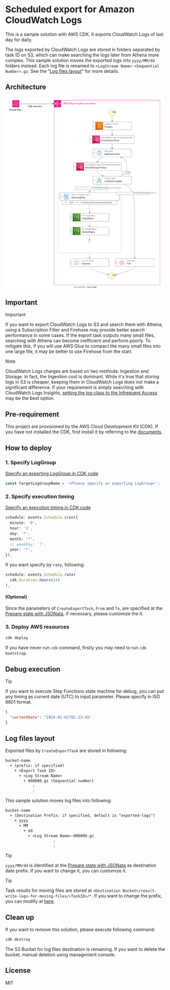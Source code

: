 # Scheduled export for Amazon CloudWatch Logs

This is a sample solution with AWS CDK. It exports CloudWatch Logs of last day for daily.

The logs exported by CloudWatch Logs are stored in folders separated by task ID on S3, which can make searching the logs later from Athena more complex. This sample solution moves the exported logs into `yyyy/MM/dd` folders instead. Each log file is renamed to `<LogStream Name>-<Sequential Number>.gz`. See the "[Log files layout](#log-files-layout)" for more details.

## Architecture

![Step Functions state machine flow](./doc/images/architecture.svg)

## Important

> [!IMPORTANT]
> If you want to export CloudWatch Logs to S3 and search them with Athena, using a Subscription Filter and Firehose may provide better search performance in some cases. If the export task outputs many small files, searching with Athena can become inefficient and perform poorly. To mitigate this, if you will use AWS Glue to compact the many small files into one large file, it may be better to use Firehose from the start.

> [!NOTE]
> CloudWatch Logs charges are based on two methods: Ingestion and Storage. In fact, the Ingestion cost is dominant. While it's true that storing logs in S3 is cheaper, keeping them in CloudWatch Logs does not make a significant difference. If your requirement is simply searching with CloudWatch Logs Insights, [setting the log class to the Infrequent Access](https://docs.aws.amazon.com/AmazonCloudWatch/latest/logs/CloudWatch_Logs_Log_Classes.html) may be the best option.

## Pre-requirement

This project are provisioned by the AWS Cloud Development Kit (CDK). If you have not installed the CDK, first install it by referring to the [documents](https://docs.aws.amazon.com/cdk/v2/guide/getting_started.html).

## How to deploy

### 1. Specify LogGroup

[Specify an exporting LogGroup in CDK code](./lib/stack.ts#L17)

```typescript
const targetLogGroupName = '<Please specify an exporting LogGroup>';
```

### 2. Specify execution timing

[Specify an execution timing in CDK code](./lib/stack.ts#L293-#L300)

```typescript
schedule: events.Schedule.cron({
  minute: '0',
  hour: '1',
  day: '*',
  month: '*',
  // weekDay: '?',
  year: '*',
}),
```

If you want specify by `rate`, following:

```typescript
schedule: events.Schedule.rate(
  cdk.Duration.hours(24)
),
```

#### (Optional)

Since the parameters of `CreateExportTask`, `From` and `To`, are specified at the [Prepare state with JSONata](./lib/stack.ts#L89-L100), if necessary, please customize the it.

### 3. Deploy AWS resources

```sh
cdk deploy
```

If you have never run `cdk` command, firstly you may need to run `cdk bootstrap`.

## Debug execution

> [!Tip]
> If you want to execute Step Functions state machine for debug, you can put any timing as current date (UTC) to input parameter. Please specify in ISO 8601 format.

```json
{
  "currentDate": "2024-01-01T01:23:45"
}
```

## Log files layout

Exported files by `CreateExportTask` are stored in following:

```
bucket-name
  + (prefix: if specified)
    + <Export Task ID>
      + <Log Stream Name>
        + 000000.gz (Sequential number)
            :
            :
```

This sample solution moves log files into following:

```
bucket-name
  + (Destination Prefix: if specified, default is "exported-logs")
    + yyyy
      + MM
        + dd
          + <Log Stream Name>-000000.gz
                     :
                     :
```

> [!Tip]
> `yyyy/MM/dd` is identified at the [Prepare state with JSONata](./lib/stack.ts#L89-L100) as destination date prefix. If you want to change it, you can customize it.

> [!Tip]
> Task results for moving files are stored at `<Destination Bucket>/result-write-logs-for-moving-files/<TaskID>/*`. If you want to change the prefix, you can modify at [here](./lib/stack.ts#L20).

## Clean up

If you want to remove this solution, please execute following command:

```sh
cdk destroy
```

The S3 Bucket for log files destination is remaining. If you want to delete the bucket, manual deletion using management console.

## License

MIT
